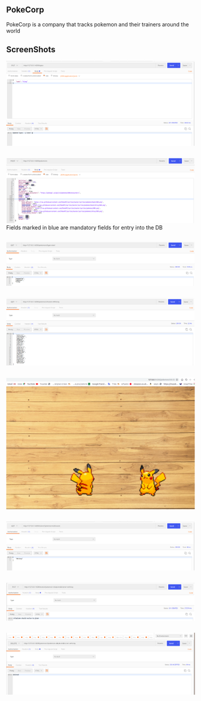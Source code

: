 ## PokeCorp
PokeCorp is a company that tracks pokemon and their trainers around the world

## ScreenShots

 

![1.Update%20pokemon%20types](screenshot/update_type.png "Update pokemon types")
## 

![Add%20new%20pokemon](screenshot/add_pokemon.png "Add new pokemon")
Fields marked in blue are mandatory fields for entry into the DB
## 

![Get%20pokemons%20by%20type](screenshot/get_pokemon_by_same_type.png "Get pokemons by type")

## 

![Get%20pokemons%20by%20trainer](screenshot/get_pokemon_by_same_trainer.png "Get pokemons by trainer")

## 

![Get%20imge%20pokemon](screenshot/imge_poke_25.png "Get pokemons by trainer")

## 
![Get%20trainers%20of%20a%20pokemon](screenshot/get_trainer_of_pokemon.png "Get imge pokemon")

## 

![Evolve (pokemon%20x%20of%20trainer%20y)](screenshot/evolve.png "Evolve (pokemon x of trainer y)")

## 

![delete%20pokemon%20of%20trainer](screenshot/deleted_pokemon_of_trainer.png "delete pokemon of trainer")